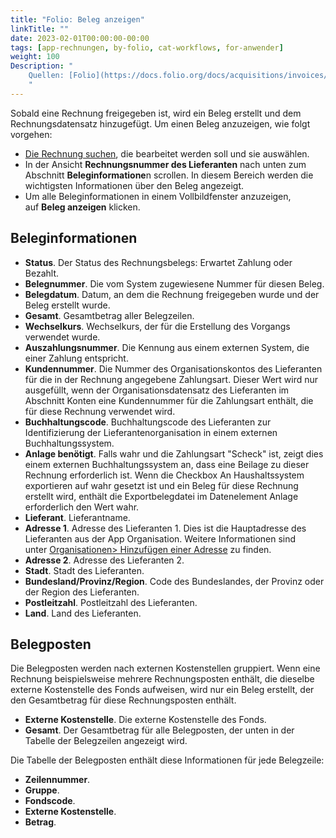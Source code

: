 ```yaml
---
title: "Folio: Beleg anzeigen"
linkTitle: ""
date: 2023-02-01T00:00:00-00:00
tags: [app-rechnungen, by-folio, cat-workflows, for-anwender]
weight: 100
Description: "
    Quellen: [Folio](https://docs.folio.org/docs/acquisitions/invoices/#viewing-a-voucher) & [GBV](https://info.gbv.de/display/FOLIOGBVEXTERN/Folio:+Beleg+anzeigen)
    "
---
```


Sobald eine Rechnung freigegeben ist, wird ein Beleg erstellt und dem Rechnungsdatensatz hinzugefügt. Um einen Beleg anzuzeigen, wie folgt vorgehen:

-   [Die Rechnung suchen](https://info.gbv.de/display/FOLIOGBVEXTERN/Folio%3A+Rechnung+suchen), die bearbeitet werden soll und sie auswählen.
-   In der Ansicht **Rechnungsnummer des Lieferanten** nach unten zum Abschnitt **Beleginformatione**n scrollen. In diesem Bereich werden die wichtigsten Informationen über den Beleg angezeigt.
-   Um alle Beleginformationen in einem Vollbildfenster anzuzeigen, auf **Beleg anzeigen** klicken.

## Beleginformationen

-   **Status**. Der Status des Rechnungsbelegs: Erwartet Zahlung oder Bezahlt.
-   **Belegnummer**. Die vom System zugewiesene Nummer für diesen Beleg.
-   **Belegdatum**. Datum, an dem die Rechnung freigegeben wurde und der Beleg erstellt wurde.
-   **Gesamt**. Gesamtbetrag aller Belegzeilen.
-   **Wechselkurs**. Wechselkurs, der für die Erstellung des Vorgangs verwendet wurde.
-   **Auszahlungsnummer**. Die Kennung aus einem externen System, die einer Zahlung entspricht.
-   **Kundennummer**. Die Nummer des Organisationskontos des Lieferanten für die in der Rechnung angegebene Zahlungsart. Dieser Wert wird nur ausgefüllt, wenn der Organisationsdatensatz des Lieferanten im Abschnitt Konten eine Kundennummer für die Zahlungsart enthält, die für diese Rechnung verwendet wird.
-   **Buchhaltungscode**. Buchhaltungscode des Lieferanten zur Identifizierung der Lieferantenorganisation in einem externen Buchhaltungssystem.
-   **Anlage benötigt**. Falls wahr und die Zahlungsart "Scheck" ist, zeigt dies einem externen Buchhaltungssystem an, dass eine Beilage zu dieser Rechnung erforderlich ist. Wenn die Checkbox An Haushaltssystem exportieren auf wahr gesetzt ist und ein Beleg für diese Rechnung erstellt wird, enthält die Exportbelegdatei im Datenelement Anlage erforderlich den Wert wahr.
-   **Lieferant**. Lieferantname.
-   **Adresse 1**. Adresse des Lieferanten 1. Dies ist die Hauptadresse des Lieferanten aus der App Organisation. Weitere Informationen sind unter [Organisationen> Hinzufügen einer Adresse](https://info.gbv.de/display/FOLIOGBVEXTERN/Folio%3A+Organisation+als+Lieferanten+anlegen) zu finden.
-   **Adresse 2**. Adresse des Lieferanten 2.
-   **Stadt**. Stadt des Lieferanten.
-   **Bundesland/Provinz/Region**. Code des Bundeslandes, der Provinz oder der Region des Lieferanten.
-   **Postleitzahl**. Postleitzahl des Lieferanten.
-   **Land**. Land des Lieferanten.

## Belegposten

Die Belegposten werden nach externen Kostenstellen gruppiert. Wenn eine Rechnung beispielsweise mehrere Rechnungsposten enthält, die dieselbe externe Kostenstelle des Fonds aufweisen, wird nur ein Beleg erstellt, der den Gesamtbetrag für diese Rechnungsposten enthält.

-   **Externe Kostenstelle**. Die externe Kostenstelle des Fonds.
-   **Gesamt**. Der Gesamtbetrag für alle Belegposten, der unten in der Tabelle der Belegzeilen angezeigt wird.

Die Tabelle der Belegposten enthält diese Informationen für jede Belegzeile:

-   **Zeilennummer**.
-   **Gruppe**.
-   **Fondscode**.
-   **Externe Kostenstelle**.
-   **Betrag**.
